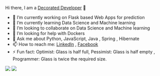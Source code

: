 Hi there, I am a [Decorated Developer](http://decorateddevelopers.com "My work") 👋


- 🔭 I’m currently working on Flask based Web Apps for prediction
- 🌱 I’m currently learning  Data Science and Machine learning 
- 👯 I’m looking to collaborate on  Data Science and Machine learning 
- 🤔 I’m looking for help with Dockers
- 💬 Ask me about Python, JavaScript, Java , Spring , Hibernate 
- 📫 How to reach me: [LinkedIn](https://www.linkedin.com/in/anirudh-thakur-bb621159/) , [Facebook](https://www.facebook.com/huntguy.anirudh)
- ⚡ Fun fact: Optimist: Glass is half full, Pessimist: Glass is half empty , Programmer: Glass is twice the required size.
<img src="https://github-readme-stats.vercel.app/api?username=Anirudh-thakur&&show_icons=true&title_color=ffffff&icon_color=bb2acf&text_color=daf7dc&bg_color=151515">
<img src="https://github-readme-stats.vercel.app/api/top-langs/?username=Anirudh-thakur&amp;theme=dark&amp;hide_langs_below=1">

